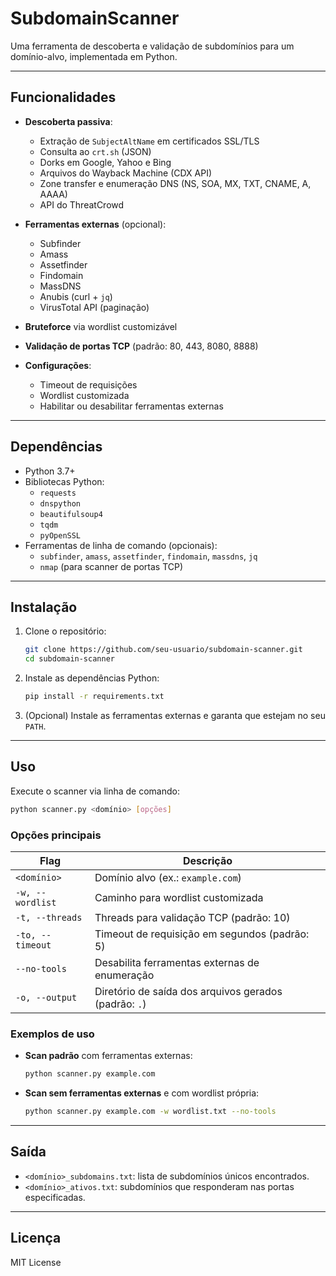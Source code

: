 # SubdomainScanner

Uma ferramenta de descoberta e validação de subdomínios para um domínio-alvo, implementada em Python.

---

## Funcionalidades

- **Descoberta passiva**:
  - Extração de `SubjectAltName` em certificados SSL/TLS
  - Consulta ao `crt.sh` (JSON)
  - Dorks em Google, Yahoo e Bing
  - Arquivos do Wayback Machine (CDX API)
  - Zone transfer e enumeração DNS (NS, SOA, MX, TXT, CNAME, A, AAAA)
  - API do ThreatCrowd

- **Ferramentas externas** (opcional):
  - Subfinder
  - Amass
  - Assetfinder
  - Findomain
  - MassDNS
  - Anubis (curl + `jq`)
  - VirusTotal API (paginação)

- **Bruteforce** via wordlist customizável
- **Validação de portas TCP** (padrão: 80, 443, 8080, 8888)
- **Configurações**:
  - Timeout de requisições
  - Wordlist customizada
  - Habilitar ou desabilitar ferramentas externas

---

## Dependências

- Python 3.7+
- Bibliotecas Python:
  - `requests`
  - `dnspython`
  - `beautifulsoup4`
  - `tqdm`
  - `pyOpenSSL`
- Ferramentas de linha de comando (opcionais):
  - `subfinder`, `amass`, `assetfinder`, `findomain`, `massdns`, `jq`
  - `nmap` (para scanner de portas TCP)

---

## Instalação

1. Clone o repositório:
   ```bash
   git clone https://github.com/seu-usuario/subdomain-scanner.git
   cd subdomain-scanner
   ```
2. Instale as dependências Python:
   ```bash
   pip install -r requirements.txt
   ```
3. (Opcional) Instale as ferramentas externas e garanta que estejam no seu `PATH`.

---

## Uso

Execute o scanner via linha de comando:

```bash
python scanner.py <domínio> [opções]
```

### Opções principais

| Flag               | Descrição                                            |
|--------------------|------------------------------------------------------|
| `<domínio>`        | Domínio alvo (ex.: `example.com`)                    |
| `-w, --wordlist`   | Caminho para wordlist customizada                    |
| `-t, --threads`    | Threads para validação TCP (padrão: 10)              |
| `-to, --timeout`   | Timeout de requisição em segundos (padrão: 5)        |
| `--no-tools`       | Desabilita ferramentas externas de enumeração        |
| `-o, --output`     | Diretório de saída dos arquivos gerados (padrão: `.`)|

### Exemplos de uso

- **Scan padrão** com ferramentas externas:
  ```bash
  python scanner.py example.com
  ```

- **Scan sem ferramentas externas** e com wordlist própria:
  ```bash
  python scanner.py example.com -w wordlist.txt --no-tools
  ```

---

## Saída

- `<domínio>_subdomains.txt`: lista de subdomínios únicos encontrados.
- `<domínio>_ativos.txt`: subdomínios que responderam nas portas especificadas.

---

## Licença

MIT License

